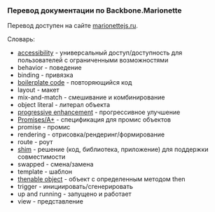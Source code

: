 ### Перевод документации по Backbone.Marionette

Перевод доступен на сайте [marionettejs.ru](http://marionettejs.ru).

Словарь:
* [accessibility](http://www.w3.org/WAI/intro/accessibility.php) - универсальный доступ/доступность для пользователей с ограниченными возможностями
* behavior - поведение
* binding - привязка
* [boilerplate code](http://en.wikipedia.org/wiki/Boilerplate_code) - повторяющийся код
* layout - макет
* mix-and-match - смешивание и комбинирование
* object literal - литерал объекта
* [progressive enhancement](http://en.wikipedia.org/wiki/Progressive_enhancement) - прогрессивное улучшение
* [Promises/A+](http://promisesaplus.com/) - спецификация для промис объектов
* promise - промис
* rendering - отрисовка/рендеринг/формирование
* route - роут
* [shim](http://en.wikipedia.org/wiki/Shim_(computing)) - решение (код, библиотека, приложение) для поддержки совместимости
* swapped - смена/замена
* template - шаблон
* [thenable object](http://promisesaplus.com/) - объект с определенным методом then
* trigger - инициировать/сгенерировать
* up and running - запущено и работает
* view - представление
